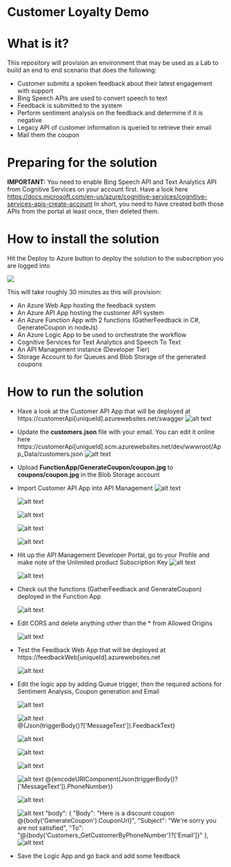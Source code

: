 # Customer Loyalty Demo

# What is it?
This repository will provision an environment that may be used as a Lab to build an end to end scenario that does the following:

*	Customer submits a spoken feedback about their latest engagement with support
*	Bing Speech APIs are used to convert speech to text
*	Feedback is submitted to the system
*	Perform sentiment analysis on the feedback and determine if it is negative
*	Legacy API of customer information is queried to retrieve their email
*	Mail them the coupon

# Preparing for the solution

**IMPORTANT:** You need to enable Bing Speech API and Text Analytics API from Cognitive Services on your account first. Have a look here https://docs.microsoft.com/en-us/azure/cognitive-services/cognitive-services-apis-create-account
In short, you need to have created both those APIs from the portal at least once, then deleted them.

# How to install the solution
Hit the Deploy to Azure button to deploy the solution to the subscription you are logged into

<a href="https://portal.azure.com/#create/Microsoft.Template/uri/https%3A%2F%2Fraw.githubusercontent.com%2Fsabbour%2Fcustomer-loyalty%2Fmaster%2FDeployment%2Fazuredeploy.json" target="_blank">
    <img src="http://azuredeploy.net/deploybutton.png"/>
</a>

This will take roughly 30 minutes as this will provision:

*	An Azure Web App hosting the feedback system
*	An Azure API App hosting the customer API system
*	An Azure Function App with 2 functions (GatherFeedback in C#, GenerateCoupon in nodeJs)
*	An Azure Logic App to be used to orchestrate the workflow
*	Cognitive Services for Text Analytics and Speech To Text
*	An API Management instance (Developer Tier)
*	Storage Account to for Queues and Blob Storage of the generated coupons

# How to run the solution
*	Have a look at the Customer API App that will be deployed at https://customerApi[uniqueId].azurewebsites.net/swagger
	![alt text](Documentation/customerapi.PNG)

*	Update the **customers.json** file with your email. You can edit it online here https://customerApi[uniqueId].scm.azurewebsites.net/dev/wwwroot/App_Data/customers.json
	![alt text](Documentation/customerjson.PNG)

*	Upload **FunctionApp/GenerateCoupon/coupon.jpg** to **coupons/coupon.jpg** in the Blob Storage account

*	Import Customer API App into API Management
	![alt text](Documentation/apim1.PNG)

	![alt text](Documentation/apim2.PNG)

	![alt text](Documentation/apim3.PNG)

	![alt text](Documentation/apim4.PNG)

	![alt text](Documentation/apim5.PNG)

*	Hit up the API Management Developer Portal, go to your Profile and make note of the Unlimited product Subscription Key
	![alt text](Documentation/apim6.PNG)
	
	![alt text](Documentation/apim7.PNG)

*	Check out the functions (GatherFeedback and GenerateCoupon) deployed in the Function App

	![alt text](Documentation/functionapp.PNG)

*	Edit CORS and delete anything other than the * from Allowed Origins

	![alt text](Documentation/cors.PNG)

*	Test the Feedback Web App that will be deployed at https://feedbackWeb[uniqueId].azurewebsites.net	

	![alt text](Documentation/feedbackapp1.PNG)

*	Edit the logic app by adding Queue trigger, then the required actions for Sentiment Analysis, Coupon generation and Email

	![alt text](Documentation/logic1.PNG)
	
	![alt text](Documentation/logic2.PNG)	
	@{Json(triggerBody()?['MessageText']).FeedbackText}
	
	![alt text](Documentation/logic3.PNG)

	![alt text](Documentation/logic4.PNG)

	![alt text](Documentation/logic5.PNG)

	![alt text](Documentation/logic6.PNG)
	@{encodeURIComponent(Json(triggerBody()?['MessageText']).PhoneNumber)}
	
	![alt text](Documentation/logic7.PNG)
	
	![alt text](Documentation/logic8.PNG)
	"body": {
        "Body": "Here is a discount coupon @{body('GenerateCoupon').CouponUrl}",
        "Subject": "We're sorry you are not satisfied",
        "To": "@{body('Customers_GetCustomerByPhoneNumber')?['Email']}"
    },
	![alt text](Documentation/logic9.PNG)

*	Save the Logic App and go back and add some feedback